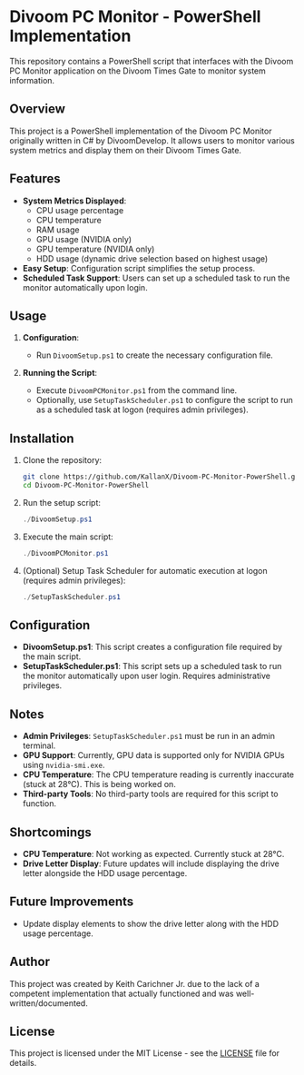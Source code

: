 # Divoom PC Monitor - PowerShell Implementation

This repository contains a PowerShell script that interfaces with the Divoom PC Monitor application on the Divoom Times Gate to monitor system information.

## Overview

This project is a PowerShell implementation of the Divoom PC Monitor originally written in C# by DivoomDevelop. It allows users to monitor various system metrics and display them on their Divoom Times Gate.

## Features

- **System Metrics Displayed**: 
  - CPU usage percentage
  - CPU temperature
  - RAM usage
  - GPU usage (NVIDIA only)
  - GPU temperature (NVIDIA only)
  - HDD usage (dynamic drive selection based on highest usage)
- **Easy Setup**: Configuration script simplifies the setup process.
- **Scheduled Task Support**: Users can set up a scheduled task to run the monitor automatically upon login.

## Usage

1. **Configuration**: 
   - Run `DivoomSetup.ps1` to create the necessary configuration file.
   
2. **Running the Script**:
   - Execute `DivoomPCMonitor.ps1` from the command line.
   - Optionally, use `SetupTaskScheduler.ps1` to configure the script to run as a scheduled task at logon (requires admin privileges).

## Installation

1. Clone the repository:
   ```bash
   git clone https://github.com/KallanX/Divoom-PC-Monitor-PowerShell.git
   cd Divoom-PC-Monitor-PowerShell
   ```

2. Run the setup script:
   ```powershell
   ./DivoomSetup.ps1
   ```

3. Execute the main script:
   ```powershell
   ./DivoomPCMonitor.ps1
   ```

4. (Optional) Setup Task Scheduler for automatic execution at logon (requires admin privileges):
   ```powershell
   ./SetupTaskScheduler.ps1
   ```

## Configuration

- **DivoomSetup.ps1**: This script creates a configuration file required by the main script.
- **SetupTaskScheduler.ps1**: This script sets up a scheduled task to run the monitor automatically upon user login. Requires administrative privileges.

## Notes

- **Admin Privileges**: `SetupTaskScheduler.ps1` must be run in an admin terminal.
- **GPU Support**: Currently, GPU data is supported only for NVIDIA GPUs using `nvidia-smi.exe`.
- **CPU Temperature**: The CPU temperature reading is currently inaccurate (stuck at 28°C). This is being worked on.
- **Third-party Tools**: No third-party tools are required for this script to function.

## Shortcomings

- **CPU Temperature**: Not working as expected. Currently stuck at 28°C.
- **Drive Letter Display**: Future updates will include displaying the drive letter alongside the HDD usage percentage.

## Future Improvements

- Update display elements to show the drive letter along with the HDD usage percentage.

## Author

This project was created by Keith Carichner Jr. due to the lack of a competent implementation that actually functioned and was well-written/documented.

## License

This project is licensed under the MIT License - see the [LICENSE](LICENSE) file for details.
